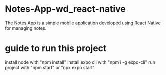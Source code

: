 # Notes-App-wd_react-native
The Notes App is a simple mobile application developed using React Native for managing notes. 
# guide to run this project 
install node with "npm install"
install expo cli with "npm i -g expo-cli"
run project with "npm start" or "npx expo start"
